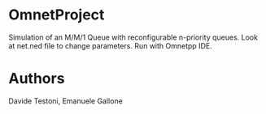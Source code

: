 # OmnetProject

Simulation of an M/M/1 Queue with reconfigurable n-priority queues.
Look at net.ned file to change parameters.
Run with Omnetpp IDE.

# Authors
Davide Testoni, Emanuele Gallone